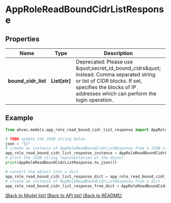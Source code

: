 # AppRoleReadBoundCidrListResponse


## Properties

Name | Type | Description | Notes
------------ | ------------- | ------------- | -------------
**bound_cidr_list** | **List[str]** | Deprecated: Please use \&quot;secret_id_bound_cidrs\&quot; instead. Comma separated string or list of CIDR blocks. If set, specifies the blocks of IP addresses which can perform the login operation. | [optional] 

## Example

```python
from ahvac.models.app_role_read_bound_cidr_list_response import AppRoleReadBoundCidrListResponse

# TODO update the JSON string below
json = "{}"
# create an instance of AppRoleReadBoundCidrListResponse from a JSON string
app_role_read_bound_cidr_list_response_instance = AppRoleReadBoundCidrListResponse.from_json(json)
# print the JSON string representation of the object
print(AppRoleReadBoundCidrListResponse.to_json())

# convert the object into a dict
app_role_read_bound_cidr_list_response_dict = app_role_read_bound_cidr_list_response_instance.to_dict()
# create an instance of AppRoleReadBoundCidrListResponse from a dict
app_role_read_bound_cidr_list_response_from_dict = AppRoleReadBoundCidrListResponse.from_dict(app_role_read_bound_cidr_list_response_dict)
```
[[Back to Model list]](../README.md#documentation-for-models) [[Back to API list]](../README.md#documentation-for-api-endpoints) [[Back to README]](../README.md)


